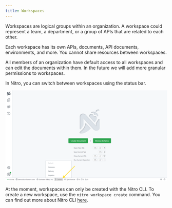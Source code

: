 ```yaml
---
title: Workspaces
---
```


Workspaces are logical groups within an organization. A workspace could represent a team, a department, or a group of APIs that are related to each other.

Each workspace has its own APIs, documents, API documents, environments, and more. You cannot share resources between workspaces.

All members of an organization have default access to all workspaces and can edit the documents within them. In the future we will add more granular permissions to workspaces.

In Nitro, you can switch between workspaces using the status bar.

![Screenshot showing the workspace and organization switcher in the status bar](images/workspace-0.webp)

At the moment, workspaces can only be created with the Nitro CLI. To create a new workspace, use the `nitro workspace create` command.
You can find out more about Nitro CLI [here](/docs/nitro/cli).
